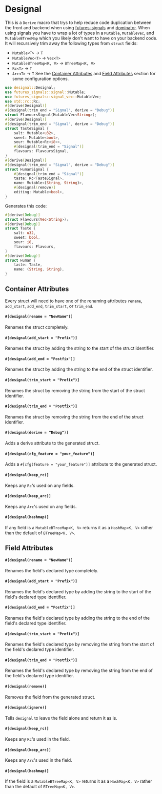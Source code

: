 # Designal
This is a `Derive` macro that trys to help reduce code duplication between the front and backend
when using [futures-signals](https:docs.rs/futures-signals) and [dominator](https:docs.rs/dominator/).
When using signals you have to wrap a lot of types in a `Mutable`, `MutableVec`, and `MutableBTreeMap` which you likely don't want
to have on your backend code.
It will recursively trim away the following types from `struct` fields:
- `Mutable<T>` -> `T`
- `MutableVec<T>` -> `Vec<T>`
- `MutableBTreeMap<K, V>` -> `BTreeMap<K, V>`
- `Rc<T>` -> `T`
- `Arc<T>` -> `T`
See the [Container Attributes](#container-attributes) and [Field Attributes](#field-attributes) section for some configuration options.
```rust
use designal::Designal;
use futures_signals::signal::Mutable;
use futures_signals::signal_vec::MutableVec;
use std::rc::Rc;
#[derive(Designal)]
#[designal(trim_end = "Signal", derive = "Debug")]
struct FlavoursSignal(MutableVec<String>);
#[derive(Designal)]
#[designal(trim_end = "Signal", derive = "Debug")]
struct TasteSignal {
    salt: Mutable<u32>,
    sweet: Mutable<bool>,
    sour: Mutable<Rc<i8>>,
    #[designal(trim_end = "Signal")]
    flavours: FlavoursSignal,
}
#[derive(Designal)]
#[designal(trim_end = "Signal", derive = "Debug")]
struct HumanSignal {
    #[designal(trim_end = "Signal")]
    taste: Rc<TasteSignal>,
    name: Mutable<(String, String)>,
    #[designal(remove)]
    editing: Mutable<bool>,
}
```

Generates this code:
```rust
#[derive(Debug)]
struct Flavours(Vec<String>);
#[derive(Debug)]
struct Taste {
    salt: u32,
    sweet: bool,
    sour: i8,
    flavours: Flavours,
}
#[derive(Debug)]
struct Human {
    taste: Taste,
    name: (String, String),
}
```

## Container Attributes
Every struct will need to have one of the renaming attributes `rename`, `add_start`, `add_end`, `trim_start`, or `trim_end`.
#### `#[designal(rename = "NewName")]`
Renames the struct completely.
#### `#[designal(add_start = "Prefix")]`
Renames the struct by adding the string to the start of the struct identifier.
#### `#[designal(add_end = "Postfix")]`
Renames the struct by adding the string to the end of the struct identifier.
#### `#[designal(trim_start = "Prefix")]`
Renames the struct by removing the string from the start of the struct identifier.
#### `#[designal(trim_end = "Postfix")]`
Renames the struct by removing the string from the end of the struct identifier.
#### `#[designal(derive = "Debug")]`
Adds a derive attribute to the generated struct.
#### `#[designal(cfg_feature = "your_feature")]`
Adds a `#[cfg(feature = "your_feature")]` attribute to the generated struct.
#### `#[designal(keep_rc)]`
Keeps any `Rc`'s used on any fields.
#### `#[designal(keep_arc)]`
Keeps any `Arc`'s used on any fields.
#### `#[designal(hashmap)]`
If any field is a `MutableBTreeMap<K, V>` returns it as a `HashMap<K, V>` rather than the default of `BTreeMap<K, V>`.

## Field Attributes
#### `#[designal(rename = "NewName")]`
Renames the field's declared type completely.
#### `#[designal(add_start = "Prefix")]`
Renames the field's declared type by adding the string to the start of the field's declared type identifier.
#### `#[designal(add_end = "Postfix")]`
Renames the field's declared type by adding the string to the end of the field's declared type identifier.
#### `#[designal(trim_start = "Prefix")]`
Renames the field's declared type by removing the string from the start of the field's declared type identifier.
#### `#[designal(trim_end = "Postfix")]`
Renames the field's declared type by removing the string from the end of the field's declared type identifier.
#### `#[designal(remove)]`
Removes the field from the generated struct.
#### `#[designal(ignore)]`
Tells `designal` to leave the field alone and return it as is.
#### `#[designal(keep_rc)]`
Keeps any `Rc`'s used in the field.
#### `#[designal(keep_arc)]`
Keeps any `Arc`'s used in the field.
#### `#[designal(hashmap)]`
If the field is a `MutableBTreeMap<K, V>` returns it as a `HashMap<K, V>` rather than the default of `BTreeMap<K, V>`.